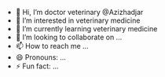 - 👋 Hi, I’m doctor veterinary @Azizhadjar
- 👀 I’m interested in veterinary medicine
- 🌱 I’m currently learning veterinary medicine
- 💞️ I’m looking to collaborate on ...
- 📫 How to reach me ...
- 😄 Pronouns: ...
- ⚡ Fun fact: ...

<!---
Azizhadjar/Azizhadjar is a ✨ special ✨ repository because its `README.md` (this file) appears on your GitHub profile.
You can click the Preview link to take a look at your changes.
--->
